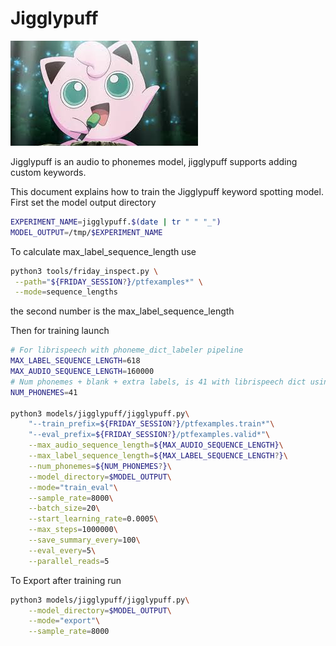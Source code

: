 
# Jigglypuff

![magikarp](jigglypuff/jigglypuff.jpeg)

Jigglypuff is an audio to phonemes model, jigglypuff supports adding custom keywords. 

This document explains how to train the Jigglypuff keyword spotting model. First set the
model output directory

```bash
EXPERIMENT_NAME=jigglypuff.$(date | tr " " "_")
MODEL_OUTPUT=/tmp/$EXPERIMENT_NAME
```

To calculate max_label_sequence_length use
```bash
python3 tools/friday_inspect.py \
 --path="${FRIDAY_SESSION?}/ptfexamples*" \
 --mode=sequence_lengths
```

the second number is the max_label_sequence_length

Then for training launch

```bash
# For librispeech with phoneme_dict_labeler pipeline
MAX_LABEL_SEQUENCE_LENGTH=618
MAX_AUDIO_SEQUENCE_LENGTH=160000
# Num phonemes + blank + extra labels, is 41 with librispeech dict using phoneme_dict_labeler pipeline
NUM_PHONEMES=41

python3 models/jigglypuff/jigglypuff.py\
    "--train_prefix=${FRIDAY_SESSION?}/ptfexamples.train*"\
    "--eval_prefix=${FRIDAY_SESSION?}/ptfexamples.valid*"\
    --max_audio_sequence_length=${MAX_AUDIO_SEQUENCE_LENGTH}\
    --max_label_sequence_length=${MAX_LABEL_SEQUENCE_LENGTH?}\
    --num_phonemes=${NUM_PHONEMES?}\
    --model_directory=$MODEL_OUTPUT\
    --mode="train_eval"\
    --sample_rate=8000\
    --batch_size=20\
    --start_learning_rate=0.0005\
    --max_steps=1000000\
    --save_summary_every=100\
    --eval_every=5\
    --parallel_reads=5
```

To Export after training run
```bash
python3 models/jigglypuff/jigglypuff.py\
    --model_directory=$MODEL_OUTPUT\
    --mode="export"\
    --sample_rate=8000
    
```

